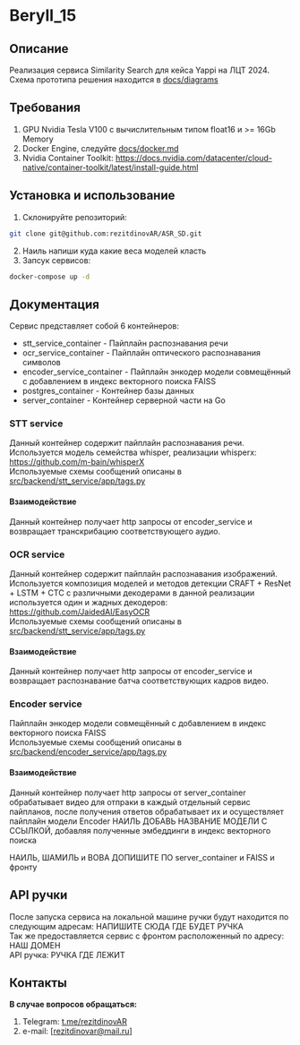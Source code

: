 # Beryll_15

## Описание
Реализация сервиса Similarity Search для кейса Yappi на ЛЦТ 2024.
Схема прототипа решения находится в [docs/diagrams](./docs/diagrams/1.png)

## Требования
1. GPU Nvidia Tesla V100 с вычислительным типом float16 и >= 16Gb Memory
2. Docker Engine, следуйте [docs/docker.md](./docs/docker.md)
3. Nvidia Container Toolkit: https://docs.nvidia.com/datacenter/cloud-native/container-toolkit/latest/install-guide.html

## Установка и использование
1. Склонируйте репозиторий:
  ```bash
  git clone git@github.com:rezitdinovAR/ASR_SD.git
  ```
2. Наиль напиши куда какие веса моделей класть
3. Запсук сервисов:
  ```bash
  docker-compose up -d
  ```

## Документация
Сервис представляет собой 6 контейнеров:
- stt_service_container - Пайплайн распознавания речи
- ocr_service_container - Пайплайн оптического распознавания символов
- encoder_service_container - Пайплайн энкодер модели совмещённый с добавлением в индекс векторного поиска FAISS
- postgres_container - Контейнер базы данных
- server_container - Контейнер серверной части на Go

### STT service
Данный контейнер содержит пайплайн распознавания речи. Используется модель семейства whisper, реализации whisperx: https://github.com/m-bain/whisperX <br />
Используемые схемы сообщений описаны в [src/backend/stt_service/app/tags.py](./src/backend/stt_service/app/tags.py)

#### Взаимодействие
Данный контейнер получает http запросы от encoder_service и возвращает транскрибацию соответствующего аудио.

### OCR service
Данный контейнер содержит пайплайн распознавания изображений. Используется композиция моделей и методов детекции CRAFT + ResNet + LSTM + CTC с различными декодерами в данной реализации используется один и жадных декодеров: https://github.com/JaidedAI/EasyOCR<br />
Используемые схемы сообщений описаны в [src/backend/stt_service/app/tags.py](./src/backend/ocr_service/app/tags.py)

#### Взаимодействие
Данный контейнер получает http запросы от encoder_service и возвращает распознавание батча соответствующих кадров видео.

### Encoder service
Пайплайн энкодер модели совмещённый с добавлением в индекс векторного поиска FAISS<br />
Используемые схемы сообщений описаны в [src/backend/encoder_service/app/tags.py](./src/backend/encoder_service/app/tags.py)

#### Взаимодействие
Данный контейнер получает http запросы от server_container обрабатывает видео для отпраки в каждый отдельный сервис пайпланов, после получения ответов обрабатывает их и осуществляет пайплайн модели Encoder НАИЛЬ ДОБАВЬ НАЗВАНИЕ МОДЕЛИ С ССЫЛКОЙ, добавляя полученные эмбеддинги в индекс векторного поиска

НАИЛЬ, ШАМИЛЬ и ВОВА ДОПИШИТЕ ПО server_container и FAISS и фронту
## API ручки
После запуска сервиса на локальной машине ручки будут находится по следующим адресам: НАПИШИТЕ СЮДА ГДЕ БУДЕТ РУЧКА <br />
Так же предоставляется сервис с фронтом расположенный по адресу: НАШ ДОМЕН <br />
API ручка: РУЧКА ГДЕ ЛЕЖИТ <br />

## Контакты
**В случае вопросов обращаться:**
1. Telegram: [t.me/rezitdinovAR](https://t.me/rezitdinovAR)
2. e-mail: [rezitdinovar@mail.ru]
